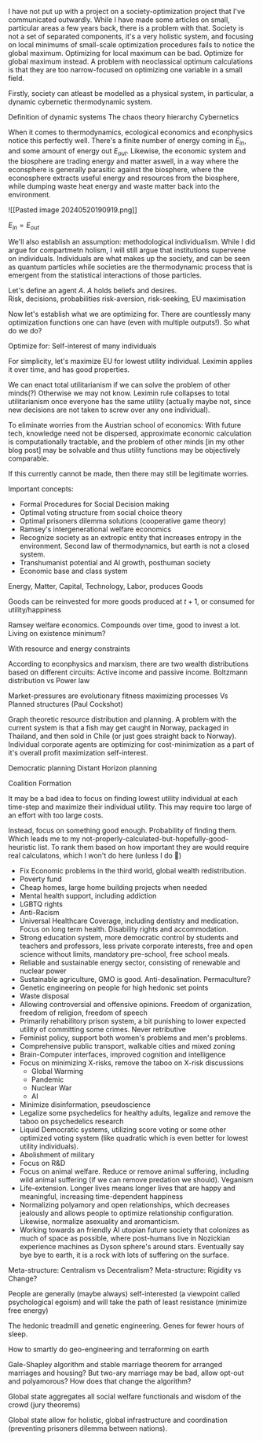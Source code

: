 
I have not put up with a project on a society-optimization project that I've communicated outwardly. While I have made some articles on small, particular areas a few years back, there is a problem with that. Society is not a set of separated components, it's a very holistic system, and focusing on local minimums of small-scale optimization procedures fails to notice the global maximum. Optimizing for local maximum can be bad. Optimize for global maximum instead. A problem with neoclassical optimum calculations is that they are too narrow-focused on optimizing one variable in a small field. 

Firstly, society can atleast be modelled as a physical system, in particular, a dynamic cybernetic thermodynamic system. 

Definition of dynamic systems
The chaos theory hierarchy
Cybernetics

When it comes to thermodynamics, ecological economics and econphysics notice this perfectly well. There's a finite number of energy coming in $E_{in}$, and some amount of energy out $E_{out}$. Likewise, the economic system and the biosphere are trading energy and matter aswell, in a way where the econsphere is generally parasitic against the biosphere, where the econosphere extracts useful energy and resources from the biosphere, while dumping waste heat energy and waste matter back into the environment. 

![[Pasted image 20240520190919.png]]

$E_{in} = E_{out}$



We'll also establish an assumption: methodological individualism. While I did argue for compartmetn holism, I will still argue that institutions supervene on individuals. Individuals are what makes up the society, and can be seen as quantum particles while societies are the thermodynamic process that is emergent from the statistical interactions of those particles. 

Let's define an agent $A$. $A$ holds beliefs and desires.  
Risk, decisions, probabilities
risk-aversion, risk-seeking, EU maximisation

Now let's establish what we are optimizing for. There are countlessly many optimization functions one can have (even with multiple outputs!). So what do we do?

Optimize for: Self-interest of many individuals

For simplicity, let's maximize EU for lowest utility individual. Leximin applies it over time, and has good properties.

We can enact total utilitarianism if we can solve the problem of other minds(?) Otherwise we may not know. Leximin rule collapses to total utilitarianism once everyone has the same utility (actually maybe not, since new decisions are not taken to screw over any one individual).


To eliminate worries from the Austrian school of economics: With future tech, knowledge need not be dispersed, approximate economic calculation is computationally tractable, and the problem of other minds [in my other blog post] may be solvable and thus utility functions may be objectively comparable. 

If this currently cannot be made, then there may still be legitimate worries. 



Important concepts:
- Formal Procedures for Social Decision making
- Optimal voting structure from social choice theory
- Optimal prisoners dilemma solutions (cooperative game theory)
- Ramsey's intergenerational welfare economics
- Recognize society as an extropic entity that increases entropy in the environment. Second law of thermodynamics, but earth is not a closed system. 
- Transhumanist potential and AI growth, posthuman society
- Economic base and class system

Energy, Matter, Capital, Technology, Labor, produces Goods

Goods can be reinvested for more goods produced at $t+1$, or consumed for utility/happiness

Ramsey welfare economics.
Compounds over time, good to invest a lot. Living on existence minimum?

With resource and energy constraints


According to econphysics and marxism, there are two wealth distributions based on different circuits: Active income and passive income. 
Boltzmann distribution vs Power law




Market-pressures are evolutionary fitness maximizing processes
Vs Planned structures (Paul Cockshot)


Graph theoretic resource distribution and planning. A problem with the current system is that a fish may get caught in Norway, packaged in Thailand, and then sold in Chile (or just goes straight back to Norway). Individual corporate agents are optimizing for cost-minimization as a part of it's overall profit maximization self-interest. 



Democratic planning
Distant Horizon planning

Coalition Formation


It may be a bad idea to focus on finding lowest utility individual at each time-step and maximize their individual utility. This may require too large of an effort with too large costs. 



Instead, focus on something good enough. Probability of finding them.
Which leads me to my not-properly-calculated-but-hopefully-good-heuristic list. To rank them based on how important they are would require real calculatons, which I won't do here (unless I do :eyes:)


- Fix Economic problems in the third world, global wealth redistribution.
- Poverty fund
- Cheap homes, large home building projects when needed
- Mental health support, including addiction
- LGBTQ rights
- Anti-Racism
- Universal Healthcare Coverage, including dentistry and medication. Focus on long term health. Disability rights and accommodation. 
- Strong education system, more democratic control by students and teachers and professors, less private corporate interests, free and open science without limits, mandatory pre-school, free school meals.
- Reliable and sustainable energy sector, consisting of renewable and nuclear power
- Sustainable agriculture, GMO is good. Anti-desalination. Permaculture?
- Genetic engineering on people for high hedonic set points
- Waste disposal
- Allowing controversial and offensive opinions. Freedom of organization, freedom of religion, freedom of speech
- Primarily rehabilitory prison system, a bit punishing to lower expected utility of committing some crimes. Never retributive
- Feminist policy, support both women's problems and men's problems. 
- Comprehensive public transport, walkable cities and mixed zoning
- Brain-Computer interfaces, improved cognition and intelligence
- Focus on minimizing X-risks, remove the taboo on X-risk discussions 
	- Global Warming
	- Pandemic
	- Nuclear War
	- AI
- Minimize disinformation, pseudoscience
- Legalize some psychedelics for healthy adults, legalize and remove the taboo on psychedelics research
- Liquid Democratic systems, utilizing score voting or some other optimized voting system (like quadratic which is even better for lowest utility individuals).
- Abolishment of military
- Focus on R&D
- Focus on animal welfare. Reduce or remove animal suffering, including wild animal suffering (if we can remove predation we should). Veganism
- Life-extension. Longer lives means longer lives that are happy and meaningful, increasing time-dependent happiness
- Normalizing polyamory and open relationships, which decreases jealously and allows people to optimize relationship configuration. Likewise, normalize asexuality and aromanticism. 
- Working towards an friendly AI utopian future society that colonizes as much of space as possible, where post-humans live in Nozickian experience machines as Dyson sphere's around stars. Eventually say bye bye to earth, it is a rock with lots of suffering on the surface. 


Meta-structure: Centralism vs Decentralism?
Meta-structure: Rigidity vs Change?



People are generally (maybe always) self-interested (a viewpoint called psychological egoism) and will take the path of least resistance (minimize free energy)


The hedonic treadmill and genetic engineering. Genes for fewer hours of sleep.



How to smartly do geo-engineering and terraforming on earth




Gale-Shapley algorithm and stable marriage theorem for arranged marriages and housing?
But two-ary marriage may be bad, allow opt-out and polyamorous? How does that change the algorithm?



Global state aggregates all social welfare functionals and wisdom of the crowd (jury theorems)

Global state allow for holistic, global infrastructure and coordination (preventing prisoners dilemma between nations). 




